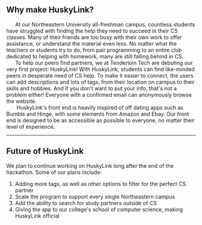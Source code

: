 ## Why make HuskyLink?
&nbsp;&nbsp;&nbsp;&nbsp;&nbsp;&nbsp;At our Northeastern University all-freshman campus, countless students have struggled with finding the help they need to succeed in their CS classes. Many of their friends are too busy with their own work to offer assistance, or understand the material even less. No matter what the teachers or students try to do, from pair programming to an entire club dedicated to helping with homework, many are still falling behind in CS.\
&nbsp;&nbsp;&nbsp;&nbsp;&nbsp;&nbsp;To help our peers find partners, we at Tenderloin Tech are debuting our very first project: HuskyLink! With HuskyLink, students can find like-minded peers in desperate need of CS help. To make it easier to connect, the users can add descriptions and lots of tags, from their location on campus to their skills and hobbies. And if you don't want to put your info, that's not a problem either! Everyone with a confirmed email can anonymously browse the website.\
&nbsp;&nbsp;&nbsp;&nbsp;&nbsp;&nbsp; HuskyLink's front end is heavily inspired of off dating apps such as Bumble and Hinge, with some elements from Amazon and Ebay. Our front end is designed to be as accessible as possible to everyone, no matter their level of experience.

*** 
## Future of HuskyLink
We plan to continue working on HuskyLink long after the end of the hackathon. Some of our plans include:
1. Adding more tags, as well as other options to filter for the perfect CS partner
2. Scale the program to support every single Northeastern campus 
3. Add the ability to search for study partners outside of CS
4. Giving the app to our college's school of computer science, making HuskyLink official
